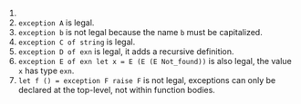 1.
1. `exception A` is legal.
1. `exception b` is not legal because the name `b` must be capitalized.
1. `exception C of string` is legal.
1. `exception D of exn` is legal, it adds a recursive definition.
1. `exception E of exn let x = E (E (E Not_found))` is also legal, the value `x` has type `exn`.
1. `let f () = exception F raise F` is not legal, exceptions can only be declared at the top-level, not
  within function bodies.

